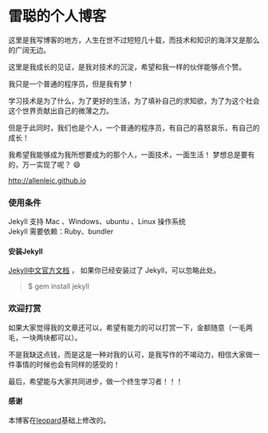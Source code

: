 # 雷聪的个人博客

这里是我写博客的地方，人生在世不过短短几十载，而技术和知识的海洋又是那么的广阔无边。  

这里是我成长的见证，是我对技术的沉淀，希望和我一样的伙伴能够点个赞。  

我只是一个普通的程序员，但是我有梦！  

学习技术是为了什么，为了更好的生活，为了填补自己的求知欲，为了为这个社会这个世界贡献出自己的微薄之力。  

但是于此同时，我们也是个人，一个普通的程序员，有自己的喜怒哀乐，有自己的成长！  

我希望我能够成为我所想要成为的那个人，一面技术，一面生活！ 梦想总是要有的，万一实现了呢？ :smile:   


http://allenleic.github.io

### 使用条件

Jekyll 支持 Mac 、Windows、ubuntu 、Linux 操作系统                     
Jekyll 需要依赖：Ruby、bundler


#### 安装Jekyll

[Jekyll中文官方文档](http://jekyll.bootcss.com/) ， 如果你已经安装过了 Jekyll，可以忽略此处。

> $ gem install jekyll

### 欢迎打赏 

如果大家觉得我的文章还可以，希望有能力的可以打赏一下，金额随意（一毛两毛，一块两块都可以）。  

不是我缺这点钱，而是这是一种对我的认可，是我写作的不竭动力，相信大家做一件事情的时候也会有同样的感受的！  

最后，希望能与大家共同进步，做一个终生学习者！！！

#### 感谢   

本博客在[leopard](https://leopardpan.github.io)基础上修改的。  
